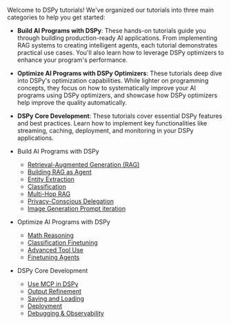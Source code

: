 Welcome to DSPy tutorials! We've organized our tutorials into three main categories to help you get started:

- **Build AI Programs with DSPy**: These hands-on tutorials guide you through building production-ready AI
  applications. From implementing RAG systems to creating intelligent agents, each tutorial demonstrates
  practical use cases. You'll also learn how to leverage DSPy optimizers to enhance your program's performance.

- **Optimize AI Programs with DSPy Optimizers**: These tutorials deep dive into DSPy's optimization capabilities. While
  lighter on programming concepts, they focus on how to systematically improve your AI programs using DSPy
  optimizers, and showcase how DSPy optimizers help improve the quality automatically.

- **DSPy Core Development**: These tutorials cover essential DSPy features and best practices. Learn how to implement
  key functionalities like streaming, caching, deployment, and monitoring in your DSPy applications.


- Build AI Programs with DSPy
    - [Retrieval-Augmented Generation (RAG)](/tutorials/rag/)
    - [Building RAG as Agent](/tutorials/agents/)
    - [Entity Extraction](/tutorials/entity_extraction/)
    - [Classification](/tutorials/classification/)
    - [Multi-Hop RAG](/tutorials/multihop_search/)
    - [Privacy-Conscious Delegation](/tutorials/papillon/)
    - [Image Generation Prompt iteration](/tutorials/image_generation_prompting/)


- Optimize AI Programs with DSPy
    - [Math Reasoning](/tutorials/math/)
    - [Classification Finetuning](/tutorials/classification_finetuning/)
    - [Advanced Tool Use](/tutorials/tool_use/)
    - [Finetuning Agents](/tutorials/games/)

- DSPy Core Development
    - [Use MCP in DSPy](/tutorials/mcp/index.md)
    - [Output Refinement](/tutorials/output_refinement/best-of-n-and-refine/)
    - [Saving and Loading](/tutorials/saving/index.md)
    - [Deployment](/tutorials/deployment/)
    - [Debugging & Observability](/tutorials/observability/)


